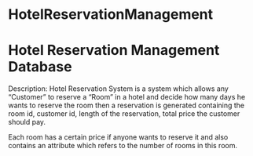 # HotelReservationManagement
<h1>Hotel Reservation Management Database</h1>

Description:
Hotel Reservation System is a system which allows any “Customer” to reserve a “Room” in a hotel and decide how many days he wants to reserve the room then a reservation is generated containing the room id, customer id, length of the reservation, total price the customer should pay.

Each room has a certain price if anyone wants to reserve it and also contains an attribute which refers to the number of rooms in this room.

